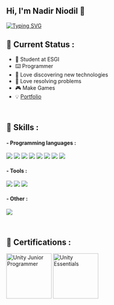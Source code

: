 ## Hi, I'm Nadir Niodil 👋

[![Typing SVG](https://readme-typing-svg.demolab.com?font=Fira+Code&pause=1000&width=435&lines=Welcome+to+my+GitHub+!;Nice+to+meet+you+!;French+Developer)](https://git.io/typing-svg)

## 📡 Current Status :
- 💼 Student at ESGI
- ⌨️ Programmer
- 🤖 Love discovering new technologies
- 🧠 Love resolving problems
- 🎮 Make Games
- 💡 [Portfolio](https://nniodil.github.io/nadirniodil.github.io/)

</br>

## 🚀 Skills :

#### - Programming languages :
<p align=left>
<img src="https://img.shields.io/badge/C-237bec?style=for-the-badge">
<img src="https://img.shields.io/badge/C++-237bec?style=for-the-badge">
<img src="https://img.shields.io/badge/CSHARP-3c1593?style=for-the-badge">
<img src="https://img.shields.io/badge/HTML-fc9639?style=for-the-badge">
<img src="https://img.shields.io/badge/CSS-0055f6?style=for-the-badge">
<img src="https://img.shields.io/badge/PHP-657eff?style=for-the-badge">
<img src="https://img.shields.io/badge/SQL-000000?style=for-the-badge">
<img src="https://img.shields.io/badge/VBA-7fff65?style=for-the-badge">

</p>

#### - Tools :
<p align=left>
<img src="https://img.shields.io/badge/Unreal Engine-000000?style=for-the-badge&logo=unrealengine&logoColor=white">
<img src="https://img.shields.io/badge/Unity-000000?style=for-the-badge&logo=unity&logoColor=white">
<img src="https://img.shields.io/badge/Blender-000000?style=for-the-badge&logo=blender&logoColor=orange">

</p>

#### - Other :
<p align=left>
<img src="https://img.shields.io/badge/Linux-ffffff?style=for-the-badge&logo=linux&logoColor=black">
</p>

</br>

## 📜 Certifications :
<a href="https://www.credly.com/badges/bea24e3a-5060-49b1-a6f5-50165a1cba36"><img width="120px" src="https://images.credly.com/size/340x340/images/03d1c2f6-6182-49bd-b5af-2ef6d28b5383/image.png" alt="Unity Junior Programmer"></a>
<a href="https://www.credly.com/badges/62d6ebfb-170a-4e73-9983-454914f13b01"><img width="120px" src="https://images.credly.com/size/340x340/images/2ebece18-451f-4f69-868a-9b5edac57567/image.png" alt="Unity Essentials"></a>

